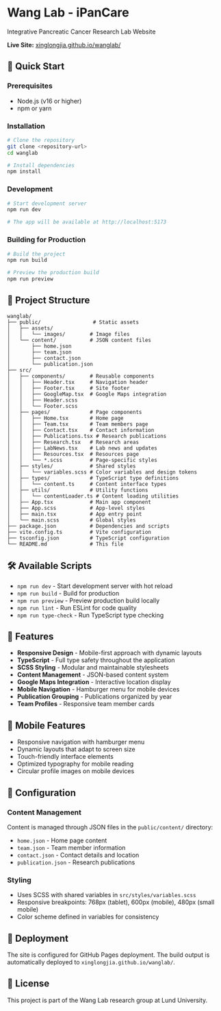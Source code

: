 # Wang Lab - iPanCare

Integrative Pancreatic Cancer Research Lab Website

**Live Site:** [xinglongjia.github.io/wanglab/](https://xinglongjia.github.io/wanglab/)

## 🚀 Quick Start

### Prerequisites
- Node.js (v16 or higher)
- npm or yarn

### Installation
```bash
# Clone the repository
git clone <repository-url>
cd wanglab

# Install dependencies
npm install
```

### Development
```bash
# Start development server
npm run dev

# The app will be available at http://localhost:5173
```

### Building for Production
```bash
# Build the project
npm run build

# Preview the production build
npm run preview
```

## 📁 Project Structure

```
wanglab/
├── public/                 # Static assets
│   ├── assets/
│   │   └── images/        # Image files
│   └── content/           # JSON content files
│       ├── home.json
│       ├── team.json
│       ├── contact.json
│       └── publication.json
├── src/
│   ├── components/        # Reusable components
│   │   ├── Header.tsx     # Navigation header
│   │   ├── Footer.tsx     # Site footer
│   │   ├── GoogleMap.tsx  # Google Maps integration
│   │   ├── Header.scss
│   │   └── Footer.scss
│   ├── pages/             # Page components
│   │   ├── Home.tsx       # Home page
│   │   ├── Team.tsx       # Team members page
│   │   ├── Contact.tsx    # Contact information
│   │   ├── Publications.tsx # Research publications
│   │   ├── Research.tsx   # Research areas
│   │   ├── LabNews.tsx    # Lab news and updates
│   │   ├── Resources.tsx  # Resources page
│   │   └── *.scss         # Page-specific styles
│   ├── styles/            # Shared styles
│   │   └── variables.scss # Color variables and design tokens
│   ├── types/             # TypeScript type definitions
│   │   └── content.ts     # Content interface types
│   ├── utils/             # Utility functions
│   │   └── contentLoader.ts # Content loading utilities
│   ├── App.tsx            # Main app component
│   ├── App.scss           # App-level styles
│   ├── main.tsx           # App entry point
│   └── main.scss          # Global styles
├── package.json           # Dependencies and scripts
├── vite.config.ts         # Vite configuration
├── tsconfig.json          # TypeScript configuration
└── README.md              # This file
```

## 🛠️ Available Scripts

- `npm run dev` - Start development server with hot reload
- `npm run build` - Build for production
- `npm run preview` - Preview production build locally
- `npm run lint` - Run ESLint for code quality
- `npm run type-check` - Run TypeScript type checking

## 🎨 Features

- **Responsive Design** - Mobile-first approach with dynamic layouts
- **TypeScript** - Full type safety throughout the application
- **SCSS Styling** - Modular and maintainable stylesheets
- **Content Management** - JSON-based content system
- **Google Maps Integration** - Interactive location display
- **Mobile Navigation** - Hamburger menu for mobile devices
- **Publication Grouping** - Publications organized by year
- **Team Profiles** - Responsive team member cards

## 📱 Mobile Features

- Responsive navigation with hamburger menu
- Dynamic layouts that adapt to screen size
- Touch-friendly interface elements
- Optimized typography for mobile reading
- Circular profile images on mobile devices

## 🔧 Configuration

### Content Management
Content is managed through JSON files in the `public/content/` directory:
- `home.json` - Home page content
- `team.json` - Team member information
- `contact.json` - Contact details and location
- `publication.json` - Research publications

### Styling
- Uses SCSS with shared variables in `src/styles/variables.scss`
- Responsive breakpoints: 768px (tablet), 600px (mobile), 480px (small mobile)
- Color scheme defined in variables for consistency

## 🚀 Deployment

The site is configured for GitHub Pages deployment. The build output is automatically deployed to `xinglongjia.github.io/wanglab/`.

## 📄 License

This project is part of the Wang Lab research group at Lund University.


